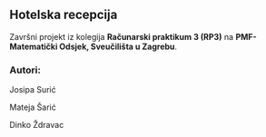 ## Hotelska recepcija

Završni projekt iz kolegija **Računarski praktikum 3 (RP3)** na **PMF-Matematički Odsjek, Sveučilišta u Zagrebu**.

### Autori:
Josipa Surić

Mateja Šarić

Dinko Ždravac
